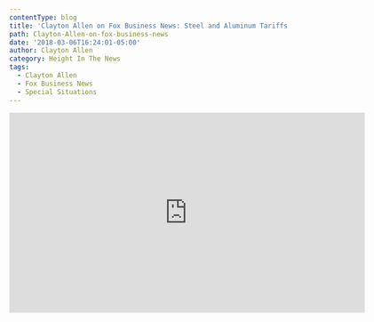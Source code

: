```yaml
---
contentType: blog
title: 'Clayton Allen on Fox Business News: Steel and Aluminum Tariffs'
path: Clayton-Allen-on-fox-business-news
date: '2018-03-06T16:24:01-05:00'
author: Clayton Allen
category: Height In The News
tags:
  - Clayton Allen
  - Fox Business News
  - Special Situations
---
```

<iframe width="640" height="360" src="https://www.youtube.com/embed/FE27UYseIdU" frameborder="0" allow="autoplay; encrypted-media" allowfullscreen></iframe>
